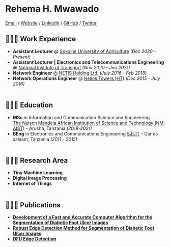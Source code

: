 # Rehema H. Mwawado

[Email](mailto:rehema.mwawado@sua.ac.tz) / [Website](https://github.com/Rahmahermes/) / [LinkedIn](https://www.linkedin.com/in/rehema-h-m-b80842ba/) / [GitHub](https://github.com/Rahmahermes/) / [Twitter](https://twitter.com/RayMwawado/) 

## 👩🏼‍💻 Work Experience
- **Assistant Lecturer** @ [Sokoine University of Agriculture](https://www.sua.ac.tz/) _(Dec 2020 - Present)_ 
- **Assistant Lecturer | Electronics and Telecommunications Engineering** @ [National Institute of Transport](https://nit.ac.tz/) _(Nov 2020 - Jan 2021)_ 
- **Network Engineer** @ [NETIS Holding Ltd.](https://netis.group/about-netis/) _(July 2016 - Feb 2018)_
- **Network Operations Engineer** @ [Helios Towers (HT)](https://www.heliostowers.com/) _(Dec 2015 - July 2016)_
<br><br>
## 👩🏼‍🎓 Education
- **MSc** in Information and Communication Science and Engineering<br>
[The Nelson Mandela African Institution of Science and Technology (NM-AIST)](https://nm-aist.ac.tz/) - Arusha, Tanzania _(2018-2021)_
- **BEng** in Electronics and Communications Engineering
[SJUIT](https://sjuit.ac.tz/) - Dar es salaam, Tanzania _(2011 - 2015)_
<br><br>
## 👩🏼‍🎓 Research Area
- **Tiny Machine Learning**
- **Digital Image Processing**
- **Internet of Things**
<br><br>
## 👩🏼‍🎓 Publications
- [**Development of a Fast and Accurate Computer Algorithm for the Segmentation of Diabetic Foot
Ulcer Images**](https://dspace.nm-aist.ac.tz/bitstream/handle/20.500.12479/913/MSc_ICSE_Rehema_Mwawado_2020.pdf?sequence=1&isAllowed=y)
- [**Robust Edge Detection Method for
Segmentation of Diabetic Foot Ulcer Images**](https://www.etasr.com/index.php/ETASR/article/view/3495)
- [**DFU Edge Detection**](https://www.mathworks.com/matlabcentral/fileexchange/73965-edge-detection-method-for-dfu-images?s_tid=srchtitle)
